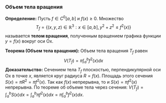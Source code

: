 ### Объем тела вращения

**Определение:** Пусть $f \in C^0[a, b]$ и $f(x) \ge 0$. Множество
$$ T_f = \{ (x, y, z) \in \mathbb{R}^3 : x \in [a, b], y^2 + z^2 \le f^2(x) \} $$
называется **телом вращения**, полученным вращением графика функции $y=f(x)$ вокруг оси Ox.

**Теорема (Объем тела вращения):**
Объем тела вращения $T_f$ равен
$$ V(T_f) = \pi \int_a^b f^2(x) dx $$
**Доказательство:**
Сечением тела $T_f$ плоскостью, перпендикулярной оси Ox в точке $x$, является круг радиуса $R=f(x)$.
Площадь этого сечения $S(x) = \pi R^2 = \pi f^2(x)$.
Так как $f(x)$ непрерывна, то и $S(x) = \pi f^2(x)$ непрерывна.
По теореме об объеме тела через сечения:
$V(T_f) = \int_a^b S(x) dx = \int_a^b \pi f^2(x) dx = \pi \int_a^b f^2(x) dx$.